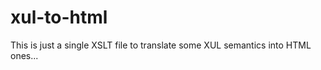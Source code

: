 xul-to-html
===========

This is just a single XSLT file to translate some XUL semantics into HTML ones...